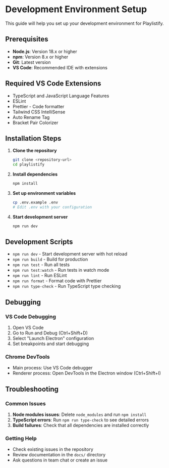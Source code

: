 # Development Environment Setup

This guide will help you set up your development environment for Playlistify.

## Prerequisites

- **Node.js**: Version 18.x or higher
- **npm**: Version 8.x or higher
- **Git**: Latest version
- **VS Code**: Recommended IDE with extensions

## Required VS Code Extensions

- TypeScript and JavaScript Language Features
- ESLint
- Prettier - Code formatter
- Tailwind CSS IntelliSense
- Auto Rename Tag
- Bracket Pair Colorizer

## Installation Steps

1. **Clone the repository**
   ```bash
   git clone <repository-url>
   cd playlistify
   ```

2. **Install dependencies**
   ```bash
   npm install
   ```

3. **Set up environment variables**
   ```bash
   cp .env.example .env
   # Edit .env with your configuration
   ```

4. **Start development server**
   ```bash
   npm run dev
   ```

## Development Scripts

- `npm run dev` - Start development server with hot reload
- `npm run build` - Build for production
- `npm run test` - Run all tests
- `npm run test:watch` - Run tests in watch mode
- `npm run lint` - Run ESLint
- `npm run format` - Format code with Prettier
- `npm run type-check` - Run TypeScript type checking

## Debugging

### VS Code Debugging

1. Open VS Code
2. Go to Run and Debug (Ctrl+Shift+D)
3. Select "Launch Electron" configuration
4. Set breakpoints and start debugging

### Chrome DevTools

- Main process: Use VS Code debugger
- Renderer process: Open DevTools in the Electron window (Ctrl+Shift+I)

## Troubleshooting

### Common Issues

1. **Node modules issues**: Delete `node_modules` and run `npm install`
2. **TypeScript errors**: Run `npm run type-check` to see detailed errors
3. **Build failures**: Check that all dependencies are installed correctly

### Getting Help

- Check existing issues in the repository
- Review documentation in the `docs/` directory
- Ask questions in team chat or create an issue